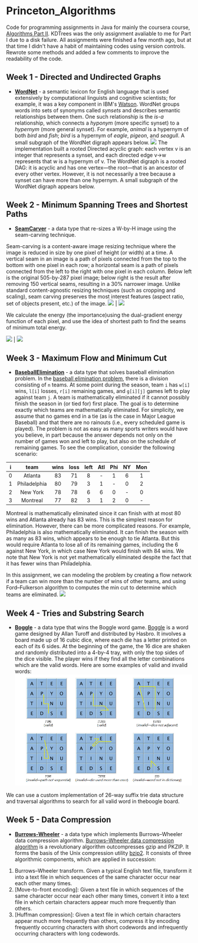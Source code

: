 # Princeton_Algorithms
Code for programming assignments in Java for mainly the coursera course, [Algorithms Part II](https://www.coursera.org/learn/algorithms-part2).
KDTrees was the only assignment avaliable to me for Part I due to a disk failure.
All assignments were finished a few month ago, but at that time I didn't have a habit of maintaining codes using version controls.
Rewrote some methods and added a few comments to improve the readability of the code.

Week 1 - Directed and Undirected Graphs
--------------------------------
 - [**WordNet**](https://github.com/pzl233/Princeton_Algorithms/tree/master/WordNet) - a semantic lexicon for English language that is used extensively by computational linguists 
 and cognitive scientists; for example, it was a key component in IBM's [Watson](http://en.wikipedia.org/wiki/Watson_(computer)). 
 WordNet groups words into sets of synonyms called *synsets* and describes semantic relationships between them. 
 One such relationship is the *is-a* relationship, which connects a *hyponym* (more specific synset) to a *hypernym* (more general synset). 
 For example, *animal* is a hypernym of both *bird* and *fish*; *bird* is a hypernym of *eagle*, *pigeon*, and *seagull*.
 A small subgraph of the WordNet digraph appears below.
![](https://coursera.cs.princeton.edu/algs4/assignments/wordnet/wordnet-event.png)
 The implementation built a rooted Directed acyclic graph: each vertex v is an integer that represents a synset, and each directed edge v->w represents that w is a hypernym of v. The WordNet digraph is a rooted DAG: it is acyclic and has one vertex—the root—that is an ancestor of every other vertex. However, it is not necessarily a tree because a synset can have more than one hypernym. A small subgraph of the WordNet digraph appears below.

Week 2 - Minimum Spanning Trees and Shortest Paths
--------------------------------
 - [**SeamCarver**](https://github.com/pzl233/Princeton_Algorithms/tree/master/Seam%20Carving) - a data type that re-sizes a W-by-H image using the seam-carving technique. 
 
 Seam-carving is a content-aware image resizing technique where the image is reduced in size by one pixel of height (or width) at a time. 
 A vertical seam in an image is a path of pixels connected from the top to the bottom with one pixel in each row; a horizontal seam is a path of pixels connected 
 from the left to the right with one pixel in each column. Below left is the original 505-by-287 pixel image; below right is the result after removing 150 vertical seams, 
 resulting in a 30% narrower image. Unlike standard content-agnostic resizing techniques (such as cropping and scaling), seam carving preserves the most interest 
 features (aspect ratio, set of objects present, etc.) of the image.
 ![](https://coursera.cs.princeton.edu/algs4/assignments/seam/HJoceanSmall.png) | ![](https://coursera.cs.princeton.edu/algs4/assignments/seam/HJoceanSmallShrunk.png)

We calculate the energy (the importance)using the dual-gradient energy function of each pixel, and use the idea of shortest path to find the seams of minimum total energy.

 ![](https://coursera.cs.princeton.edu/algs4/assignments/seam/HJoceanSmallEnergy.png) |  ![](https://coursera.cs.princeton.edu/algs4/assignments/seam/HJoceanSmallVerticalSeam.png)

 
 Week 3 - Maximum Flow and Minimum Cut
 --------------------------------
  - [**BaseballElimination**](https://github.com/pzl233/Princeton_Algorithms/tree/master/BaseballElimination) - a data type that solves baseball elimination problem. 
   In the [baseball elimination problem](https://en.wikipedia.org/wiki/Maximum_flow_problem#Baseball_elimination), there is a division consisting of `n` teams. At some point during the season, team `i` has `w[i]` wins,  `l[i]` losses, `r[i]` remaining games, and `g[i][j]` games left to play against team `j`. A team is mathematically eliminated if it cannot possibly finish the season in (or tied for) first place. The goal is to determine exactly which teams are mathematically eliminated.  For simplicity, we assume that no games end in a tie (as is the case in Major League Baseball) and that there are no rainouts (i.e.,  every scheduled game is played).  The problem is not as easy as many sports writers would have you believe, in part because the answer depends not only on the number of games won and left to play, but also on the schedule of remaining games. To see the complication, consider the following scenario: 

  
  | i |  team        | wins | loss | left | Atl | Phi | NY | Mon |
  |:---:| :---:    |:---:|:---:|:---:|:---:|:---:|:---:|:---:|
  | 0 | Atlanta      | 83   | 71   | 8    | -   | 1   | 6  | 1   |
  | 1 | Philadelphia | 80   | 79   | 3    | 1   | -   | 0  | 2   |
  | 2 | New York     | 78   | 78   | 6    | 6   | 0   | -  | 0   |
  | 3 | Montreal     | 77   | 82   | 3    | 1   | 2   | 0  | -   |
  
  Montreal is mathematically eliminated since it can finish with at most 80 wins and Atlanta already has 83 wins. 
  This is the simplest reason for elimination. However, there can be more complicated reasons. For example, Philadelphia 
  is also mathematically eliminated. It can finish the season with as many as 83 wins, which appears to be enough to tie 
  Atlanta. But this would require Atlanta to lose all of its remaining games, including the 6 against New York, in which 
  case New York would finish with 84 wins. We note that New York is not yet mathematically eliminated despite the fact that 
  it has fewer wins than Philadelphia.

In this assignment, we can modeling the problem by creating a flow network if a team can win more than the number of wins of other teams, and using Ford–Fulkerson algorithm to computes the min cut to determine which teams are eliminated.
 ![](https://coursera.cs.princeton.edu/algs4/assignments/baseball/baseball.png)
  
Week 4 - Tries and Substring Search
--------------------------------
- [**Boggle**](https://github.com/pzl233/Princeton_Algorithms/blob/master/Boogle/pic.png) - a data type that wins the Boggle word game. 
 [Boggle](https://en.wikipedia.org/wiki/Boggle) is a word game designed by Allan Turoff and distributed by Hasbro. 
 It involves a board made up of 16 cubic dice, where each die has a letter printed on each of its 6 sides. 
 At the beginning of the game, the 16 dice are shaken and randomly distributed into a 4-by-4 tray, with only the top 
 sides of the dice visible. The player wins if they find all the letter combinations which are the valid words. 
Here are some examples of valid and invalid words: 
 ![](https://github.com/pzl233/Princeton_Algorithms/blob/master/Boogle/pic.png)

We can use a custom implementation of 26-way suffix trie data structure and traversal algorithms to search for all valid word in theboogle board.

Week 5 - Data Compression
--------------------------------
- [**Burrows-Wheeler**](https://github.com/pzl233/Princeton_Algorithms/tree/master/BurrowsWheeler) - a data type which implements Burrows–Wheeler data compression algorithm. 
 [Burrows–Wheeler data compression algorithm](https://en.wikipedia.org/wiki/Burrows%E2%80%93Wheeler_transform) is a revolutionary 
algorithm outcompresses gzip and PKZIP. It forms the basis of the Unix compression utility [bzip2](http://www.bzip.org/). It 
consists of three algorithmic components, which are applied in succession:
1. Burrows–Wheeler transform. Given a typical English text file, transform it into a text file in which sequences of the same 
character occur near each other many times.
2. [Move-to-front encoding]: Given a text file in which sequences of the same character occur near each other many times, convert it into a text file in which certain characters appear much more frequently than others.
3. [Huffman compression]: Given a text file in which certain characters appear much more frequently than others, compress it by encoding frequently occurring characters with short codewords and infrequently occurring characters with long codewords.
